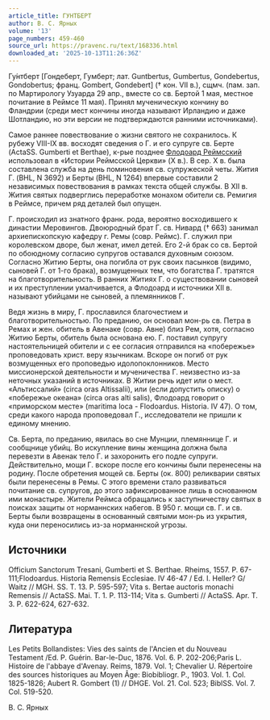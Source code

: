 ```yaml
---
article_title: ГУНТБЕРТ
author: В. С. Ярных
volume: '13'
page_numbers: 459-460
source_url: https://pravenc.ru/text/168336.html
downloaded_at: '2025-10-13T11:26:36Z'
---
```


Гу́нтберт [Гондеберт, Гумберт; лат. Guntbertus, Gumbertus, Gondebertus, Gondobertus; франц. Gombert, Gondebert] († кон. VII в.), сщмч. (пам. зап. по Мартирологу Узуарда 29 апр., вместе со св. Бертой 1 мая, местное почитание в Реймсе 11 мая). Принял мученическую кончину во Фландрии (среди мест кончины иногда называют Ирландию и даже Шотландию, но эти версии не подтверждаются ранними источниками).

Самое раннее повествование о жизни святого не сохранилось. К рубежу VIII-IX вв. восходят сведения о Г. и его супруге св. Берте (ActaSS. Gumberti et Berthae), к-рые позднее [Флодоард Реймсский](<https://pravenc.ru/text/Флодоард Реймсский.html>) использовал в «Истории Реймсской Церкви» (X в.). В сер. X в. была составлена служба на день поминовения св. супружеской четы. Жития Г. (BHL, N 3692) и Берты (BHL, N 1264) впервые составили 2 независимых повествования в рамках текста общей службы. В XII в. Жития святых подверглись переработке монахом обители св. Ремигия в Реймсе, причем ряд деталей был опущен.

Г. происходил из знатного франк. рода, вероятно восходившего к династии Меровингов. Двоюродный брат Г. св. Нивард († 663) занимал архиепископскую кафедру г. Ремы (совр. Реймс). Г. служил при королевском дворе, был женат, имел детей. Его 2-й брак со св. Бертой по обоюдному согласию супругов оставался духовным союзом. Согласно Житию Берты, она погибла от рук своих пасынков (видимо, сыновей Г. от 1-го брака), возмущенных тем, что богатства Г. тратятся на благотворительность. В ранних Житиях Г. о существовании сыновей и их преступлении умалчивается, а Флодоард и источники XII в. называют убийцами не сыновей, а племянников Г.

Ведя жизнь в миру, Г. прославился благочестием и благотворительностью. По преданию, он основал мон-рь св. Петра в Ремах и жен. обитель в Авенаке (совр. Авне) близ Рем, хотя, согласно Житию Берты, обитель была основана ею. Г. поставил супругу настоятельницей обители и с ее согласия отправился на «побережье» проповедовать христ. веру язычникам. Вскоре он погиб от рук возмущенных его проповедью идолопоклонников. Место миссионерской деятельности и мученичества Г. неизвестно из-за неточных указаний в источниках. В Житии речь идет или о мест. «Альтиссалий» (circa oras Altissalii), или (если допустить описку) о «побережье океана» (circa oras alti salis), Флодоард говорит о «приморском месте» (maritima loca - Flodoardus. Historia. IV 47). О том, среди какого народа проповедовал Г., исследователи не пришли к единому мнению.

Св. Берта, по преданию, явилась во сне Мунции, племяннице Г. и сообщнице убийц. Во искупление вины женщина должна была перевезти в Авенак тело Г. и захоронить его подле супруги. Действительно, мощи Г. вскоре после его кончины были перенесены на родину. После обретения мощей св. Берты (ок. 800) реликварии святых были перенесены в Ремы. С этого времени стало развиваться почитание св. супругов, до этого зафиксированное лишь в основанном ими монастыре. Жители Реймса обращались к заступничеству святых в поисках защиты от норманнских набегов. В 950 г. мощи св. Г. и св. Берты были возвращены в основанный святыми мон-рь из укрытия, куда они переносились из-за норманнской угрозы.

## Источники

Officium Sanctorum Tresani, Gumberti et S. Berthae. Rheims, 1557. P. 67-111;Flodoardus. Historia Remensis Ecclesiae. IV 46-47 / Ed. I. Heller? G/ Waitz // MGH. SS. T. 13. P. 595-597; Vita s. Bertae auctoris monachi Remensis // ActaSS. Mai. T. 1. P. 113-114; Vita s. Gumberti // ActaSS. Apr. T. 3. P. 622-624, 627-632.

## Литература

Les Petits Bollandistes: Vies des saints de l'Ancien et du Nouveau Testament /Ed. P. Guérin. Bar-le-Duc, 1876. Vol. 6. P. 202-206;Paris L. Histoire de l'abbaye d'Avenay. Reims, 1879. Vol. 1; Chevalier U. Répertoire des sources historiques au Moyen Âge: Biobibliogr. P., 1903. Vol. 1. Col. 1825-1826; Aubert R. Gombert (1) // DHGE. Vol. 21. Col. 523; BiblSS. Vol. 7. Col. 519-520.

В. С. Ярных
